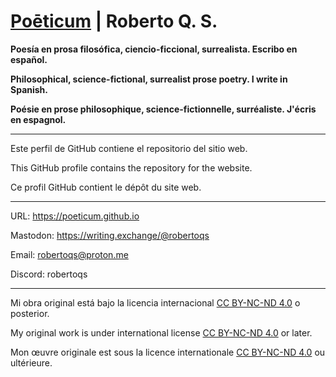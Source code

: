 # [Poēticum](https://poeticum.github.io) | Roberto Q. S.

**Poesía en prosa filosófica, ciencio-ficcional, surrealista. Escribo en español.**

**Philosophical, science-fictional, surrealist prose poetry. I write in Spanish.**

**Poésie en prose philosophique, science-fictionnelle, surréaliste. J'écris en espagnol.**

---

Este perfil de GitHub contiene el repositorio del sitio web.

This GitHub profile contains the repository for the website.

Ce profil GitHub contient le dépôt du site web.

---

URL: https://poeticum.github.io

Mastodon: https://writing.exchange/@robertoqs

Email: robertoqs@proton.me

Discord: robertoqs

---

Mi obra original está bajo la licencia internacional [CC BY-NC-ND 4.0](https://creativecommons.org/licenses/by-nc-nd/4.0/deed.es) o posterior.

My original work is under international license [CC BY-NC-ND 4.0](https://creativecommons.org/licenses/by-nc-nd/4.0/deed.en) or later.

Mon œuvre originale est sous la licence internationale [CC BY-NC-ND 4.0](https://creativecommons.org/licenses/by-nc-nd/4.0/deed.fr) ou ultérieure.
